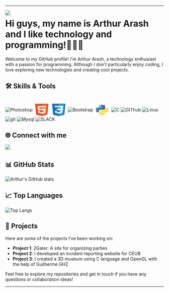 
---

<div style="float: left; width: 20%; margin-right: 10px;">
  <img width="15%" src="https://media.discordapp.net/attachments/1232832846633242637/1248445343972986940/ezgif.com-animated-gif-maker_1.gif?ex=6663b0d4&is=66625f54&hm=f288283c64c935a5583b68f87886c7ad0882ea997f97d8ef430706d1058c4bd7&=" target="_blank">
  <!-- 
  https://picrew.me/en/image_maker/338224#google_vignette
  gift maker 
  https://ezgif.com/maker
  -->
</div>

# Hi guys, my name is Arthur Arash and I like technology and programming!👨🏽‍💻
<!-- 
icon 
https://emojipedia.org/pt/castor
-->

Welcome to my GitHub profile! I'm Arthur Arash, a technology enthusiast with a passion for programming. Although I don't particularly enjoy coding, I love exploring new technologies and creating cool projects.

## 🛠️ Skills & Tools
<div style="display: inline_block"><br>
  <img align="center" alt="Photoshop" height="40" width="50" src="https://icongr.am/devicon/photoshop-line.svg?size=148&color=2e6dff">
  <img align="center" alt="HTML" height="40" width="50" src="https://raw.githubusercontent.com/devicons/devicon/master/icons/html5/html5-original.svg">
  <img align="center" alt="CSS" height="40" width="50" src="https://raw.githubusercontent.com/devicons/devicon/master/icons/css3/css3-original.svg">
  <img align="center" alt="Bootstrap" height="40" width="50" src="https://icongr.am/devicon/bootstrap-plain-wordmark.svg?size=148&color=7c0594">
  <img align="center" alt="Python" height="40" width="50" src="https://raw.githubusercontent.com/devicons/devicon/master/icons/python/python-original.svg">
  <img align="center" alt="C" height="40" width="50" src="https://icongr.am/devicon/c-original.svg?size=148&color=7c0594">
  <img align="center" alt="GIThub" height="40" width="50" src="https://icongr.am/devicon/github-original-wordmark.svg?size=148&color=a6ff00">
  <img align="center" alt="Linux" height="40" width="50" src="https://icongr.am/devicon/linux-original.svg?size=148&color=000000">
  <img align="center" alt="git" height="40" width="50" src="https://icongr.am/devicon/git-original.svg?size=148&color=2e6dff">
  <img align="center" alt="Mysql" height="70" width="80" src="https://icongr.am/devicon/mysql-original-wordmark.svg?size=148&color=2e6dff">
  <img align="center" alt="SLACK" height="70" width="80" src="https://icongr.am/devicon/slack-original-wordmark.svg?size=148&color=000000">
</div>

## 🌐 Connect with me
<div> 
  <a href="https://www.linkedin.com/in/arthur-arash-briceno-heidari/" target="_blank"><img src="https://img.shields.io/badge/-LinkedIn-%230077B5?style=for-the-badge&logo=linkedin&logoColor=white" target="_blank"></a> 
  <!--
  https://dev.to/envoy_/150-badges-for-github-pnk
  <a href="https://instagram.com/rafaballerini" target="_blank"><img src="https://img.shields.io/badge/-Instagram-%23E4405F?style=for-the-badge&logo=instagram&logoColor=white" target="_blank"></a>
  <a href="https://discord.gg/wagxzStdcR" target="_blank"><img src="https://img.shields.io/badge/Discord-7289DA?style=for-the-badge&logo=discord&logoColor=white" target="_blank"></a> 
  <a href = "mailto:contatorafaballerini@gmail.com"><img src="https://img.shields.io/badge/-Gmail-%23333?style=for-the-badge&logo=gmail&logoColor=white" target="_blank"></a>
  -->
</div>

## 📊 GitHub Stats
![Arthur's GitHub stats](https://github-readme-stats.vercel.app/api?username=arthurbric&show_icons=true&theme=radical)

## 📈 Top Languages
![Top Langs](https://github-readme-stats.vercel.app/api/top-langs/?username=arthurbric&layout=compact&theme=radical)

<!-- ## 📝 Latest Blog Posts -->
<!-- BLOG-POST-LIST:START -->
<!-- BLOG-POST-LIST:END -->

## 🚀 Projects
Here are some of the projects I've been working on:

- **Project 1**: 2Gater: A site for organizing parties
- **Project 2**: I developed an incident reporting website for CEUB  
- **Project 3**: I created a 3D museum using C language and OpenGL with the help of Guilherme GHZ

<!--
## 🔗 Useful Links
- [Portfolio](https://yourportfolio.com)
- [Blog](https://yourblog.com)
- [YouTube Channel](https://youtube.com/yourchannel)
-->

Feel free to explore my repositories and get in touch if you have any questions or collaboration ideas!

---

